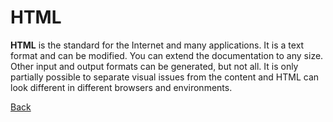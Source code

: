 # HTML
**HTML** is the standard for the Internet and many applications. It is a text format and can be modified. You can extend the documentation to any size. Other input and output formats can be generated, but not all. It is only partially possible to separate visual issues from the content and HTML can look different in different browsers and environments.

[Back](./General.md)